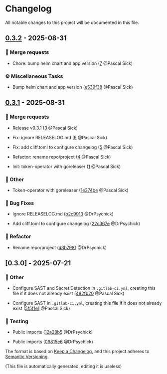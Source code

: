 # Changelog

All notable changes to this project will be documented in this file.
## [0.3.2] - 2025-08-31

### <!-- 0 -->🚀 Merge requests

- Chore: bump helm chart and app version ([7](https://gitlab.com/sickit/token-operator/-/merge_requests/7) @Pascal Sick)


### <!-- 8 -->⚙️ Miscellaneous Tasks

- Bump helm chart and app version ([e539f38](https://gitlab.com/sickit/token-operator/-/commit/e539f38d6532a1f1c15029574cbfd6fb9450dd4b) @Pascal Sick)


## [0.3.1] - 2025-08-31

### <!-- 0 -->🚀 Merge requests

- Release v0.3.1 ([3](https://gitlab.com/sickit/token-operator/-/merge_requests/3) @Pascal Sick)

- Fix: ignore RELEASELOG.md ([6](https://gitlab.com/sickit/token-operator/-/merge_requests/6) @Pascal Sick)

- Fix: add cliff.toml to configure changelog ([5](https://gitlab.com/sickit/token-operator/-/merge_requests/5) @Pascal Sick)

- Refactor: rename repo/project ([4](https://gitlab.com/sickit/token-operator/-/merge_requests/4) @Pascal Sick)

- Init: token-operator with goreleaser ([1](https://gitlab.com/sickit/token-operator/-/merge_requests/1) @Pascal Sick)


### <!-- 11 -->💼 Other

- Token-operator with goreleaser ([1e374be](https://gitlab.com/sickit/token-operator/-/commit/1e374be4a5ad5081cb85eff172fc257a55433f02) @Pascal Sick)


### <!-- 2 -->🐛 Bug Fixes

- Ignore RELEASELOG.md ([b2c9913](https://gitlab.com/sickit/token-operator/-/commit/b2c99131ecc9f4f627a6e4a894847a3b670a445f) @DrPsychick)

- Add cliff.toml to configure changelog ([22c367e](https://gitlab.com/sickit/token-operator/-/commit/22c367e13a3b39e399091834c85ffc10bfefd494) @DrPsychick)


### <!-- 3 -->🚜 Refactor

- Rename repo/project ([d3b7981](https://gitlab.com/sickit/token-operator/-/commit/d3b7981d1b2ebe1130edadd4c436041f529697b0) @DrPsychick)


## [0.3.0] - 2025-07-21

### <!-- 11 -->💼 Other

- Configure SAST and Secret Detection in `.gitlab-ci.yml`, creating this file if it does not already exist ([482fb20](https://gitlab.com/sickit/token-operator/-/commit/482fb2048c07570b2c0e24fbe60bc74347b45b8c) @Pascal Sick)

- Configure SAST in `.gitlab-ci.yml`, creating this file if it does not already exist ([5f5f1e1](https://gitlab.com/sickit/token-operator/-/commit/5f5f1e1f5a6fd46c93315af4d5af0ccfae6b4db1) @Pascal Sick)


### <!-- 7 -->🧪 Testing

- Public imports ([12a28b5](https://gitlab.com/sickit/token-operator/-/commit/12a28b5c818cefc6ffa15163d48071fb5bfb0a64) @DrPsychick)

- Public imports ([09815e6](https://gitlab.com/sickit/token-operator/-/commit/09815e6dca2250d9435a03d306e9f24bf490439b) @DrPsychick)


[0.3.2]: https://gitlab.com/sickit/token-operator/-/compare/v0.3.1..v0.3.2
[0.3.1]: https://gitlab.com/sickit/token-operator/-/compare/v0.3.0..v0.3.1


The format is based on [Keep a Changelog](https://keepachangelog.com/en/1.0.0/),
and this project adheres to [Semantic Versioning](https://semver.org/spec/v2.0.0.html).


(This file is automatically generated, editing it is useless)
<!-- generated by git-cliff -->
